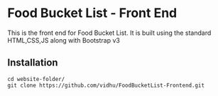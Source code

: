 # Food Bucket List - Front End

This is the front end for Food Bucket List. It is built using the standard HTML,CSS,JS along with Bootstrap v3


## Installation
```
cd website-folder/
git clone https://github.com/vidhu/FoodBucketList-Frontend.git
```